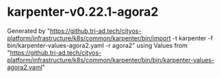 # karpenter-v0.22.1-agora2

Generated by "https://github.tri-ad.tech/cityos-platform/infrastructure/k8s/common/karpenter/bin/import -t karpenter -f bin/karpenter-values-agora2.yaml -r agora2"
using Values from "https://github.tri-ad.tech/cityos-platform/infrastructure/k8s/common/karpenter/bin/bin/karpenter-values-agora2.yaml"
